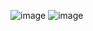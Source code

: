 ![image](https://github.com/erenkaraymir/Unity_EventManager/assets/59767110/aae7b5a6-bf8b-4f6c-b1e0-0f944b05439f)
![image](https://github.com/erenkaraymir/Unity_EventManager/assets/59767110/1a24735c-9cd6-49d1-8044-f3473bca8781)

